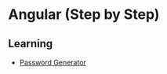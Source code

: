 # Angular (Step by Step)

## Learning

- [Password Generator](https://github.com/anku559/learn-angular/tree/learn/app-1)
